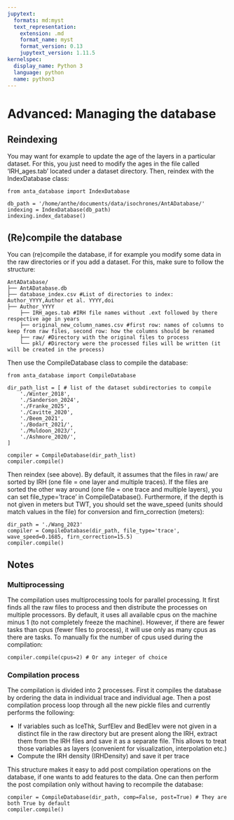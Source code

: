 ```yaml
---
jupytext:
  formats: md:myst
  text_representation:
    extension: .md
    format_name: myst
    format_version: 0.13
    jupytext_version: 1.11.5
kernelspec:
  display_name: Python 3
  language: python
  name: python3
---
```


# Advanced: Managing the database

## Reindexing

You may want for example to update the age of the layers in a particular dataset. For this, you just need to modify the ages in the file called ‘IRH_ages.tab’ located under a dataset directory. Then, reindex with the IndexDatabase class:

```
from anta_database import IndexDatabase

db_path = '/home/anthe/documents/data/isochrones/AntADatabase/' 
indexing = IndexDatabase(db_path)
indexing.index_database() 
```

## (Re)compile the database

You can (re)compile the database, if for example you modify some data in the raw directories or if you add a dataset. For this, make sure to follow the structure: 

```
AntADatabase/
├── AntADatabase.db
├── database_index.csv #List of directories to index: Author_YYYY,Author et al. YYYY,doi
├── Author_YYYY
    ├── IRH_ages.tab #IRH file names without .ext followed by there respective age in years
    ├── original_new_column_names.csv #first row: names of columns to keep from raw files, second row: how the columns should be renamed
    ├── raw/ #Directory with the original files to process
    └── pkl/ #Directory were the processed files will be written (it will be created in the process)
```
Then use the CompileDatabase class to compile the database:

```
from anta_database import CompileDatabase

dir_path_list = [ # list of the dataset subdirectories to compile
    './Winter_2018',
    './Sanderson_2024',
    './Franke_2025',
    './Cavitte_2020',
    './Beem_2021',
    './Bodart_2021/',
    './Muldoon_2023/',
    './Ashmore_2020/',
]

compiler = CompileDatabase(dir_path_list)
compiler.compile()
```

Then reindex (see above). By default, it assumes that the files in raw/ are sorted by IRH (one file = one layer and multiple traces). If the files are sorted the other way around (one file = one trace and multiple layers), you can set file\_type=’trace’ in CompileDatabase(). Furthermore, if the depth is not given in meters but TWT, you should set the wave\_speed (units should match values in the file) for conversion and firn\_correction (meters):

```
dir_path = './Wang_2023'
compiler = CompileDatabase(dir_path, file_type='trace', wave_speed=0.1685, firn_correction=15.5)
compiler.compile()
```

## Notes
### Multiprocessing
The compilation uses multiprocessing tools for parallel processing. It first finds all the raw files to process and then distribute the processes on multiple processors. By default, it uses all available cpus on the machine minus 1 (to not completely freeze the machine). However, if there are fewer tasks than cpus (fewer files to process), it will use only as many cpus as there are tasks. 
To manually fix the number of cpus used during the compilation:

```
compiler.compile(cpus=2) # Or any integer of choice
```

### Compilation process
The compilation is divided into 2 processes. First it compiles the database by ordering the data in individual trace and individual age. Then a post compilation process loop through all the new pickle files and currently performs the following:
- If variables such as IceThk, SurfElev and BedElev were not given in a distinct file in the raw directory but are present along the IRH, extract them from the IRH files and save it as a separate file. This allows to treat those variables as layers (convenient for visualization, interpolation etc.) 
- Compute the IRH density (IRHDensity) and save it per trace

This structure makes it easy to add post compilation operations on the database, if one wants to add features to the data. One can then perform the post compilation only without having to recompile the database:

```
compiler = CompileDatabase(dir_path, comp=False, post=True) # They are both True by default
compiler.compile()
```
